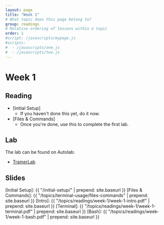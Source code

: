 ```yaml
---
layout: page
title: "Week 1"
# What topic does this page belong to?
group: readings
# Relative ordering of lessons within a topic
order: 1
#script: /javascripts/mypage.js
#scripts:
#  - /javascripts/one.js
#  - /javascripts/two.js
---
```


# Week 1

## Reading

- [Initial Setup]
  - If you haven't done this yet, do it now.
- [Files & Commands]
  - Once you're done, use this to complete the first lab.

## Lab

The lab can be found on Autolab:

- [TrainerLab](https://autolab.andrew.cmu.edu/courses/07131-f19/assessments/trainerlab)

## Slides

[Initial Setup]: {{ "/initial-setup/" | prepend: site.baseurl }}
[Files & Commands]: {{ "/topics/terminal-usage/files-commands" | prepend: site.baseurl }}
[Intro]: {{ "/topics/readings/week-1/week-1-intro.pdf" | prepend: site.baseurl }}
[Terminal]: {{ "/topics/readings/week-1/week-1-terminal.pdf" | prepend: site.baseurl }}
[Bash]: {{ "/topics/readings/week-1/week-1-bash.pdf" | prepend: site.baseurl }}
